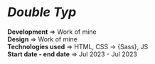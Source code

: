# _Double Typ_  
**Development** => Work of mine  
**Design** => Work of mine  
**Technologies used** => HTML, CSS -> {Sass}, JS  
**Start date - end date** => Jul 2023 - Jul 2023
